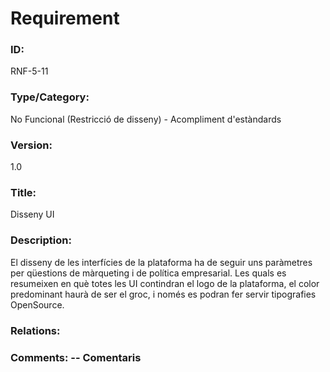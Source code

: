 # Requirement 

### ID: 
RNF-5-11

### Type/Category: 
No Funcional (Restricció de disseny) - Acompliment d'estàndards

### Version: 
1.0

### Title: 
Disseny UI

### Description: 
El disseny de les interfícies de la plataforma ha de seguir uns paràmetres per qüestions de màrqueting i de política empresarial. Les quals es resumeixen en què totes les UI contindran el logo de la plataforma, el color predominant haurà de ser el groc, i només es podran fer servir tipografies OpenSource.

### Relations: 


### Comments: -- Comentaris
